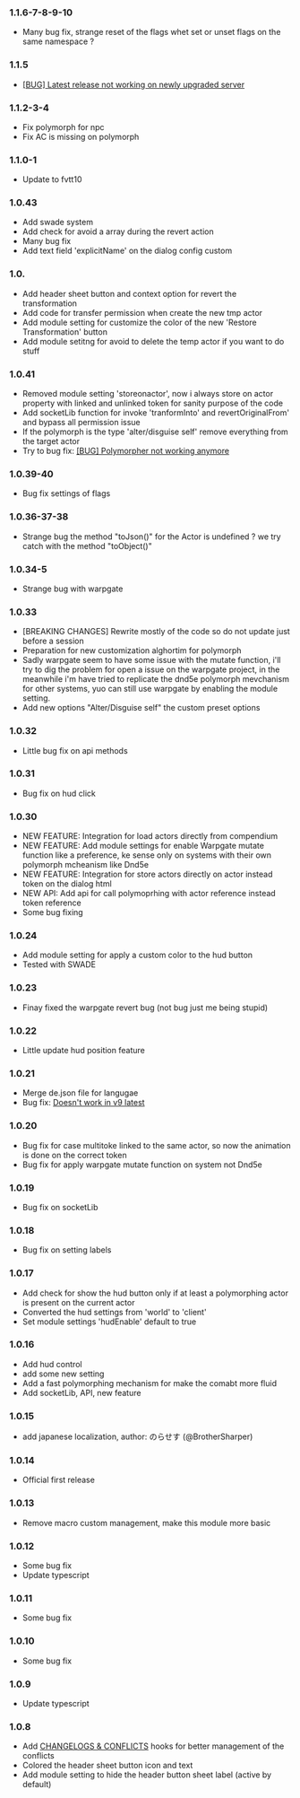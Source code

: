 ### 1.1.6-7-8-9-10

- Many bug fix, strange reset of the flags whet set or unset flags on the same namespace ?

### 1.1.5

- [[BUG] Latest release not working on newly upgraded server](https://github.com/p4535992/foundryvtt-automated-polymorpher/issues/23)

### 1.1.2-3-4

- Fix polymorph for npc
- Fix AC is missing on polymorph

### 1.1.0-1

- Update to fvtt10

### 1.0.43

- Add swade system
- Add check for avoid a array during the revert action
- Many bug fix
- Add text field 'explicitName' on the dialog config custom

### 1.0.
- Add header sheet button and context option for revert the transformation
- Add code for transfer permission when create the new tmp actor
- Add module setting for customize the color of the new 'Restore Transformation' button
- Add module setitng for avoid to delete the temp actor if you want to do stuff

### 1.0.41

- Removed module setting 'storeonactor', now i always store on actor property with linked and unlinked token for sanity purpose of the code
- Add socketLib function for invoke 'tranformInto' and revertOriginalFrom' and bypass all permission issue
- If the polymorph is the type 'alter/disguise self' remove everything from the target actor
- Try to bug fix: [[BUG] Polymorpher not working anymore](https://github.com/p4535992/foundryvtt-automated-polymorpher/issues/13)

### 1.0.39-40

- Bug fix settings of flags

### 1.0.36-37-38

- Strange bug the method "toJson()" for the Actor is undefined ? we try catch with the method "toObject()"

### 1.0.34-5

- Strange bug with warpgate

### 1.0.33

- [BREAKING CHANGES] Rewrite mostly of the code so do not update just before a session
- Preparation for new customization alghortim for polymorph
- Sadly warpgate seem to have some issue with the mutate function, i'll try to dig the problem for open a issue on the warpgate project, in the meanwhile i'm have tried to replicate the dnd5e polymorph mevchanism for other systems, yuo can still use warpgate by enabling the module setting.
- Add new options "Alter/Disguise self" the custom preset options

### 1.0.32

- Little bug fix on api methods

### 1.0.31

- Bug fix on hud click

### 1.0.30

- NEW FEATURE: Integration for load actors directly from compendium
- NEW FEATURE: Add module settings for enable Warpgate mutate function like a preference, ke sense only on systems with their own polymorph mcheanism like Dnd5e
- NEW FEATURE: Integration for store actors directly on actor instead token on the dialog html
- NEW API: Add api for call polymoprhing with actor reference instead token reference
- Some bug fixing

### 1.0.24

- Add module setting for apply a custom color to the hud button
- Tested with SWADE

### 1.0.23

- Finay fixed the warpgate revert bug (not bug just me being stupid)

### 1.0.22

- Little update hud position feature

### 1.0.21

- Merge de.json file for langugae
- Bug fix: [Doesn't work in v9 latest](https://github.com/p4535992/foundryvtt-automated-polymorpher/issues/5)

### 1.0.20

- Bug fix for case multitoke linked to the same actor, so now the animation is done on the correct token
- Bug fix for apply warpgate mutate function on system not Dnd5e

### 1.0.19

- Bug fix on socketLib

### 1.0.18

- Bug fix on setting labels

### 1.0.17

- Add check for show the hud button only if at least a polymorphing actor is present on the current actor
- Converted the hud settings from 'world' to 'client'
- Set module settings 'hudEnable' default to true

### 1.0.16

- Add hud control
- add some new setting
- Add a fast polymorphing mechanism for make the comabt more fluid
- Add socketLib, API, new feature

### 1.0.15

- add japanese localization, author: のらせす (@BrotherSharper)

### 1.0.14

- Official first release

### 1.0.13

- Remove macro custom management, make this module more basic

### 1.0.12

- Some bug fix
- Update typescript

### 1.0.11

- Some bug fix

### 1.0.10

- Some bug fix

### 1.0.9

- Update typescript

### 1.0.8

- Add [CHANGELOGS & CONFLICTS](https://github.com/theripper93/libChangelogs) hooks for better management of the conflicts
- Colored the header sheet button icon and text
- Add module setting to hide the header button sheet label (active by default)
